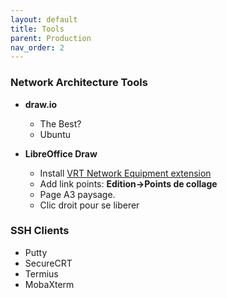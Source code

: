 ```yaml
---
layout: default
title: Tools
parent: Production
nav_order: 2
---
```


### Network Architecture Tools

- **draw.io**
  - The Best?  
  - Ubuntu

- **LibreOffice Draw**
   * Install [VRT Network Equipment extension](https://extensions.libreoffice.org/extensions/vrt-network-equipment)
   * Add link points:  **Edition->Points de collage**
   * Page A3 paysage.
   * Clic droit pour se liberer 


### SSH Clients
* Putty
* SecureCRT 
* Termius
* MobaXterm